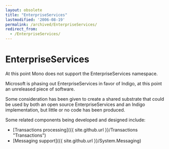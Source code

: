 ```yaml
---
layout: obsolete
title: "EnterpriseServices"
lastmodified: '2006-08-19'
permalink: /archived/EnterpriseServices/
redirect_from:
  - /EnterpriseServices/
---
```


EnterpriseServices
==================

At this point Mono does not support the EnterpriseServices namespace.

Microsoft is phasing out EnterpriseServices in favor of Indigo, at this point an unreleased piece of software.

Some consideration has been given to create a shared substrate that could be used by both an open source EnterpriseServices and an Indigo implementation, but little or no code has been produced.

Some related components being developed and designed include:

-   [Transactions processing]({{ site.github.url }}/Transactions "Transactions")
-   [Messaging support]({{ site.github.url }}/System.Messaging)


